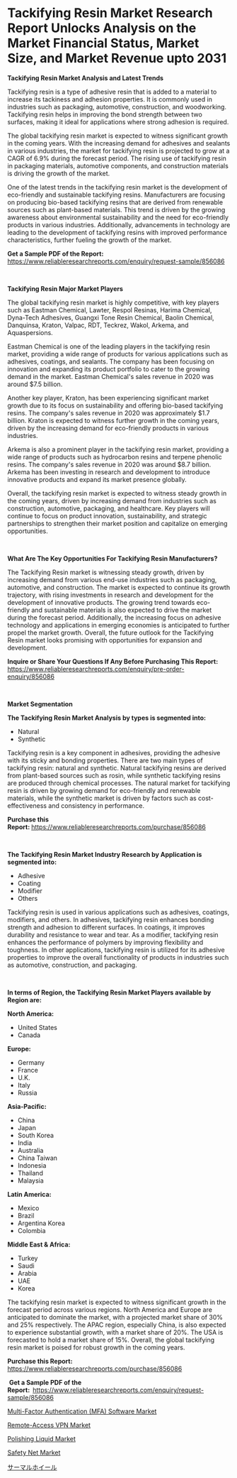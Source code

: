 <p><h1>Tackifying Resin Market Research Report Unlocks Analysis on the Market Financial Status, Market Size, and Market Revenue upto 2031</h1></p><p><strong>Tackifying Resin Market Analysis and Latest Trends</strong></p>
<p><p>Tackifying resin is a type of adhesive resin that is added to a material to increase its tackiness and adhesion properties. It is commonly used in industries such as packaging, automotive, construction, and woodworking. Tackifying resin helps in improving the bond strength between two surfaces, making it ideal for applications where strong adhesion is required.</p><p>The global tackifying resin market is expected to witness significant growth in the coming years. With the increasing demand for adhesives and sealants in various industries, the market for tackifying resin is projected to grow at a CAGR of 6.9% during the forecast period. The rising use of tackifying resin in packaging materials, automotive components, and construction materials is driving the growth of the market.</p><p>One of the latest trends in the tackifying resin market is the development of eco-friendly and sustainable tackifying resins. Manufacturers are focusing on producing bio-based tackifying resins that are derived from renewable sources such as plant-based materials. This trend is driven by the growing awareness about environmental sustainability and the need for eco-friendly products in various industries. Additionally, advancements in technology are leading to the development of tackifying resins with improved performance characteristics, further fueling the growth of the market.</p></p>
<p><strong>Get a Sample PDF of the Report:&nbsp;</strong> <a href="https://www.reliableresearchreports.com/enquiry/request-sample/856086">https://www.reliableresearchreports.com/enquiry/request-sample/856086</a></p>
<p>&nbsp;</p>
<p><strong>Tackifying Resin Major Market Players</strong></p>
<p><p>The global tackifying resin market is highly competitive, with key players such as Eastman Chemical, Lawter, Respol Resinas, Harima Chemical, Dyna-Tech Adhesives, Guangxi Tone Resin Chemical, Baolin Chemical, Danquinsa, Kraton, Valpac, RDT, Teckrez, Wakol, Arkema, and Aquaspersions.</p><p>Eastman Chemical is one of the leading players in the tackifying resin market, providing a wide range of products for various applications such as adhesives, coatings, and sealants. The company has been focusing on innovation and expanding its product portfolio to cater to the growing demand in the market. Eastman Chemical's sales revenue in 2020 was around $7.5 billion.</p><p>Another key player, Kraton, has been experiencing significant market growth due to its focus on sustainability and offering bio-based tackifying resins. The company's sales revenue in 2020 was approximately $1.7 billion. Kraton is expected to witness further growth in the coming years, driven by the increasing demand for eco-friendly products in various industries.</p><p>Arkema is also a prominent player in the tackifying resin market, providing a wide range of products such as hydrocarbon resins and terpene phenolic resins. The company's sales revenue in 2020 was around $8.7 billion. Arkema has been investing in research and development to introduce innovative products and expand its market presence globally.</p><p>Overall, the tackifying resin market is expected to witness steady growth in the coming years, driven by increasing demand from industries such as construction, automotive, packaging, and healthcare. Key players will continue to focus on product innovation, sustainability, and strategic partnerships to strengthen their market position and capitalize on emerging opportunities.</p></p>
<p>&nbsp;</p>
<p><strong>What Are The Key Opportunities For Tackifying Resin Manufacturers?</strong></p>
<p><p>The Tackifying Resin market is witnessing steady growth, driven by increasing demand from various end-use industries such as packaging, automotive, and construction. The market is expected to continue its growth trajectory, with rising investments in research and development for the development of innovative products. The growing trend towards eco-friendly and sustainable materials is also expected to drive the market during the forecast period. Additionally, the increasing focus on adhesive technology and applications in emerging economies is anticipated to further propel the market growth. Overall, the future outlook for the Tackifying Resin market looks promising with opportunities for expansion and development.</p></p>
<p><strong>Inquire or Share Your Questions If Any Before Purchasing This Report:</strong> <a href="https://www.reliableresearchreports.com/enquiry/pre-order-enquiry/856086">https://www.reliableresearchreports.com/enquiry/pre-order-enquiry/856086</a></p>
<p>&nbsp;</p>
<p><strong>Market Segmentation</strong></p>
<p><strong>The Tackifying Resin Market Analysis by types is segmented into:</strong></p>
<p><ul><li>Natural</li><li>Synthetic</li></ul></p>
<p><p>Tackifying resin is a key component in adhesives, providing the adhesive with its sticky and bonding properties. There are two main types of tackifying resin: natural and synthetic. Natural tackifying resins are derived from plant-based sources such as rosin, while synthetic tackifying resins are produced through chemical processes. The natural market for tackifying resin is driven by growing demand for eco-friendly and renewable materials, while the synthetic market is driven by factors such as cost-effectiveness and consistency in performance.</p></p>
<p><strong>Purchase this Report:&nbsp;</strong><a href="https://www.reliableresearchreports.com/purchase/856086">https://www.reliableresearchreports.com/purchase/856086</a></p>
<p>&nbsp;</p>
<p><strong>The Tackifying Resin Market Industry Research by Application is segmented into:</strong></p>
<p><ul><li>Adhesive</li><li>Coating</li><li>Modifier</li><li>Others</li></ul></p>
<p><p>Tackifying resin is used in various applications such as adhesives, coatings, modifiers, and others. In adhesives, tackifying resin enhances bonding strength and adhesion to different surfaces. In coatings, it improves durability and resistance to wear and tear. As a modifier, tackifying resin enhances the performance of polymers by improving flexibility and toughness. In other applications, tackifying resin is utilized for its adhesive properties to improve the overall functionality of products in industries such as automotive, construction, and packaging.</p></p>
<p>&nbsp;</p>
<p><strong>In terms of Region, the Tackifying Resin Market Players available by Region are:</strong></p>
<p>
    <p> <strong> North America: </strong>
        <ul>
            <li>United States</li>
            <li>Canada</li>
        </ul>
        </p> 
    <p> <strong> Europe: </strong>
        <ul>
            <li>Germany</li>
            <li>France</li>
            <li>U.K.</li>
            <li>Italy</li>
            <li>Russia</li>
        </ul>
        </p> 
    <p> <strong> Asia-Pacific: </strong>
        <ul>
            <li>China</li>
            <li>Japan</li>
            <li>South Korea</li>
            <li>India</li>
            <li>Australia</li>
            <li>China Taiwan</li>
            <li>Indonesia</li>
            <li>Thailand</li>
            <li>Malaysia</li>
        </ul>
        </p> 
    <p> <strong> Latin America: </strong>
        <ul>
            <li>Mexico</li>
            <li>Brazil</li>
            <li>Argentina Korea</li>
            <li>Colombia</li>
        </ul>
        </p> 
    <p> <strong> Middle East & Africa: </strong>
        <ul>
            <li>Turkey</li>
            <li>Saudi</li>
            <li>Arabia</li>
            <li>UAE</li>
            <li>Korea</li>
        </ul>
    </p>
    </p>
<p><p>The tackifying resin market is expected to witness significant growth in the forecast period across various regions. North America and Europe are anticipated to dominate the market, with a projected market share of 30% and 25% respectively. The APAC region, especially China, is also expected to experience substantial growth, with a market share of 20%. The USA is forecasted to hold a market share of 15%. Overall, the global tackifying resin market is poised for robust growth in the coming years.</p></p>
<p><strong>Purchase this Report: </strong><a href="https://www.reliableresearchreports.com/purchase/856086">https://www.reliableresearchreports.com/purchase/856086</a></p>
<p>&nbsp;<strong>Get a Sample PDF of the Report:&nbsp;&nbsp;</strong><a href="https://www.reliableresearchreports.com/enquiry/request-sample/856086">https://www.reliableresearchreports.com/enquiry/request-sample/856086</a></p>
<p><strong></strong></p>
<p><p><a href="https://issuu.com/reportprime-2/docs/multi-factor-authentication-mfa-software-market-si">Multi-Factor Authentication (MFA) Software Market</a></p><p><a href="https://issuu.com/reportprime-2/docs/remote-access-vpn-market-size-2030.pptx">Remote-Access VPN Market</a></p><p><a href="https://github.com/brenzgnarento/Market-Research-Report-List-1/blob/main/polishing-liquid-market.md">Polishing Liquid Market</a></p><p><a href="https://github.com/jerrycopelandthomaswsqd8q/Market-Research-Report-List-1/blob/main/safety-net-market.md">Safety Net Market</a></p><p><a href="https://github.com/jkjreqjscoxx7/Market-Research-Report-List-1/blob/main/5007690190612.md">サーマルホイール</a></p></p>